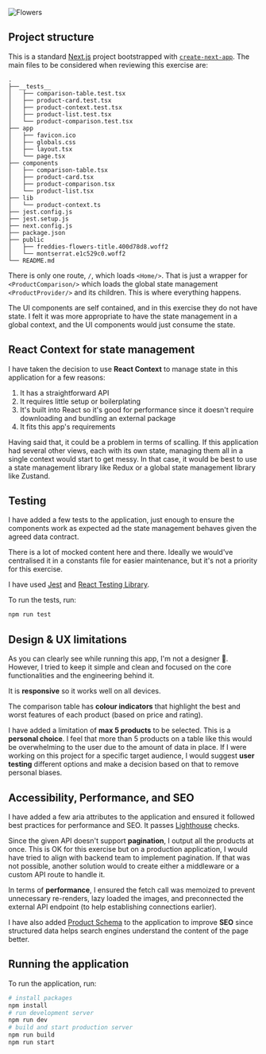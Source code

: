 ![Flowers](https://cdn.builder.io/api/v1/image/assets%2Fbb2447fcd31e4bf78272b962b2c40b62%2F4e271ff9aaef42709fe80114acb74de8)


## Project structure

This is a standard [Next.js](https://nextjs.org) project bootstrapped with [`create-next-app`](https://nextjs.org/docs/app/api-reference/cli/create-next-app). The main files to be considered when reviewing this exercise are:

```
.
├──__tests__
│   ├── comparison-table.test.tsx
│   ├── product-card.test.tsx
│   ├── product-context.test.tsx
│   ├── product-list.test.tsx
│   └── product-comparison.test.tsx
├── app
│   ├── favicon.ico
│   ├── globals.css
│   ├── layout.tsx
│   └── page.tsx
├── components
│   ├── comparison-table.tsx
│   ├── product-card.tsx
│   ├── product-comparison.tsx
│   └── product-list.tsx
├── lib
│   └── product-context.ts
├── jest.config.js
├── jest.setup.js
├── next.config.js
├── package.json
├── public
│   ├── freddies-flowers-title.400d78d8.woff2
│   └── montserrat.e1c529c0.woff2
└── README.md

```

There is only one route, `/`, which loads `<Home/>`. That is just a wrapper for `<ProductComparison/>` which loads the global state management `<ProductProvider/>` and its children. This is where everything happens.

The UI components are self contained, and in this exercise they do not have state. I felt it was more appropriate to have the state management in a global context, and the UI components would just consume the state.

## React Context for state management

I have taken the decision to use __React Context__ to manage state in this application for a few reasons:

1. It has a straightforward API
1. It requires little setup or boilerplating
1. It's built into React so it's good for performance since it doesn't require downloading and bundling an external package
1. It fits this app's requirements

Having said that, it could be a problem in terms of scalling. If this application had several other views, each with its own state, managing them all in a single context would start to get messy. In that case, it would be best to use a state management library like Redux or a global state management library like Zustand.

## Testing

I have added a few tests to the application, just enough to ensure the components work as expected ad the state management behaves given the agreed data contract. 

There is a lot of mocked content here and there. Ideally we would've centralised it in a constants file for easier maintenance, but it's not a priority for this exercise.

I have used [Jest](https://jestjs.io) and [React Testing Library](https://testing-library.com/docs/react-testing-library/intro).

To run the tests, run:

```bash
npm run test
```

## Design & UX limitations

As you can clearly see while running this app, I'm not a designer 🙂. However, I tried to keep it simple and clean and focused on the core functionalities and the engineering behind it.

It is __responsive__ so it works well on all devices. 

The comparison table has __colour indicators__ that highlight the best and worst features of each product (based on price and rating).

I have added a limitation of __max 5 products__ to be selected. This is a __personal choice__. I feel that more than 5 products on a table like this would be overwhelming to the user due to the amount of data in place. If I were working on this project for a specific target audience, I would suggest __user testing__ different options and make a decision based on that to remove personal biases.

## Accessibility, Performance, and SEO

I have added a few aria attributes to the application and ensured it followed best practices for performance and SEO. It passes [Lighthouse](https://web.dev/articles/optimize-vitals-lighthouse) checks.

Since the given API doesn't support __pagination__, I output all the products at once. This is OK for this exercise but on a production application, I would have tried to align with backend team to implement pagination. If that was not possible, another solution would to create either a middleware or a custom API route to handle it.

In terms of __performance__, I ensured the fetch call was memoized to prevent unnecessary re-renders, lazy loaded the images, and preconnected the external API endpoint (to help establishing connections earlier).

I have also added [Product Schema](https://schema.org/Product) to the application to improve __SEO__ since structured data helps search engines understand the content of the page better.

## Running the application

To run the application, run:

```bash
# install packages
npm install
# run development server
npm run dev
# build and start production server
npm run build
npm run start
```
